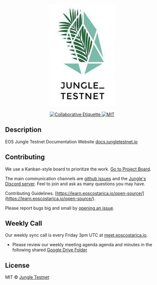 <p align="center">
	<a href="https://jungletestnet.io">
		<img src="logo.png" >
	</a>
</p>

<p align="center">
	<a href="https://git.io/col">
		<img src="https://img.shields.io/badge/%E2%9C%93-collaborative_etiquette-brightgreen.svg" alt="Collaborative Etiquette">
	</a>
	<a href="#">
		<img src="https://img.shields.io/dub/l/vibe-d.svg" alt="MIT">
	</a>
</p>

## Description 
EOS Jungle Testnet Documentation Website [docs.jungletestnet.io](http://docs.jungletestnet.io)

## Contributing

We use a Kanban-style board to prioritize the work. [Go to Project Board](https://github.com/EOS-Jungle-Testnet/docs.jungletestnet.io/projects/1).

The main communication channels are [github issues](https://github.com/EOS-Jungle-Testnet/docs.jungletestnet.io/issues) and the [Jungle's Discord server](https://discord.gg/84REyeN). Feel to join and ask as many questions you may have.

Contributing Guidelines. [https://learn.eoscostarica.io/open-source/](https://learn.eoscostarica.io/open-source/).

Please report bugs big and small by [opening an issue](https://github.com/EOS-Jungle-Testnet/docs.jungletestnet.io/issues).

## Weekly Call

Our weekly sync call is every Friday 3pm UTC at [meet.eoscostarica.io](https:/meet.eoscostarica.io).

- Please review our weekly meeting agenda agenda and minutes in the following shared [Google Drive Folder](https://drive.google.com/drive/folders/1AoXnpLLyF84GWfK91xR42kouDnbPL3Dw?usp=sharing)


## License

MIT © [Jungle Testnet](https://jungletestnet.io)  